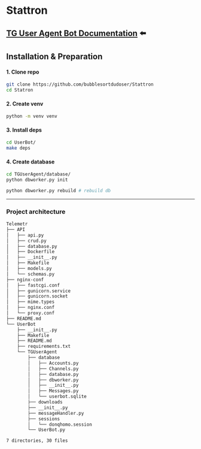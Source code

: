 # Stattron

## [TG User Agent Bot Documentation](https://github.com/bubblesortdudoser/Stattron/blob/dev/UserBot/README.md) ⬅️

## Installation & Preparation
#### 1. Clone repo
```.sh
git clone https://github.com/bubblesortdudoser/Stattron
cd Statron
```
#### 2. Create venv
```.sh
python -m venv venv
```

#### 3. Install deps
```.sh
cd UserBot/
make deps
```

#### 4. Create database
```.sh
cd TGUserAgent/database/
python dbworker.py init

python dbworker.py rebuild # rebuild db
```
-----------  


### Project architecture
```.sh
Telemetr
├── API
│   ├── api.py
│   ├── crud.py
│   ├── database.py
│   ├── Dockerfile
│   ├── __init__.py
│   ├── Makefile
│   ├── models.py
│   └── schemas.py
├── nginx-conf
│   ├── fastcgi.conf
│   ├── gunicorn.service
│   ├── gunicorn.socket
│   ├── mime.types
│   ├── nginx.conf
│   └── proxy.conf
├── README.md
└── UserBot
    ├── __init__.py
    ├── Makefile
    ├── README.md
    ├── requirements.txt
    └── TGUserAgent
        ├── database
        │   ├── Accounts.py
        │   ├── Channels.py
        │   ├── database.py
        │   ├── dbworker.py
        │   ├── __init__.py
        │   ├── Messages.py
        │   └── userbot.sqlite
        ├── downloads
        ├── __init__.py
        ├── messageHandler.py
        ├── sessions
        │   └── donqhomo.session
        └── UserBot.py

7 directories, 30 files

```


